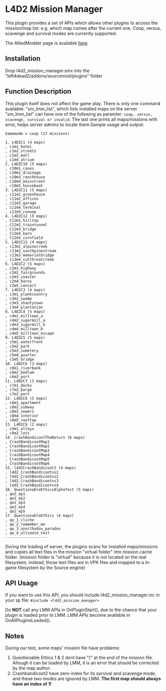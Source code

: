 # L4D2 Mission Manager

This plugin provides a set of APIs which allows other plugins to access the mission/map list: e.g. which map comes after the current one. Coop, versus, scavenge and survival modes are currently supported.

The AlliedModder page is available [here](http://forums.alliedmods.net/showthread.php?t=308725).

## Installation
Drop l4d2_mission_manager.smx into the "left4dead2/addons/sourcemod/plugins" folder

## Function Description
This plugin itself does not affect the game play. There is only one command available: "sm_lmm_list", which lists installed maps on the server. "sm_lmm_list" can have one of the following as paramter:
`coop, versus, scavenge, survival or invalid`. The last one prints all maps/missions with error, helps server admins to locate them.Sample usage and output:
```sm_lmm_list coop
Gamemode = coop (17 missions)

1. L4D2C1 (4 maps)
, c1m1_hotel
, c1m2_streets
, c1m3_mall
, c1m4_atrium
2. L4D2C10 (5 maps)
, c10m1_caves
, c10m2_drainage
, c10m3_ranchhouse
, c10m4_mainstreet
, c10m5_houseboat
3. L4D2C11 (5 maps)
, c11m1_greenhouse
, c11m2_offices
, c11m3_garage
, c11m4_terminal
, c11m5_runway
4. L4D2C12 (5 maps)
, C12m1_hilltop
, C12m2_traintunnel
, C12m3_bridge
, C12m4_barn
, C12m5_cornfield
5. L4D2C13 (4 maps)
, c13m1_alpinecreek
, c13m2_southpinestream
, c13m3_memorialbridge
, c13m4_cutthroatcreek
6. L4D2C2 (5 maps)
, c2m1_highway
, c2m2_fairgrounds
, c2m3_coaster
, c2m4_barns
, c2m5_concert
7. L4D2C3 (4 maps)
, c3m1_plankcountry
, c3m2_swamp
, c3m3_shantytown
, c3m4_plantation
8. L4D2C4 (5 maps)
, c4m1_milltown_a
, c4m2_sugarmill_a
, c4m3_sugarmill_b
, c4m4_milltown_b
, c4m5_milltown_escape
9. L4D2C5 (5 maps)
, c5m1_waterfront
, c5m2_park
, c5m3_cemetery
, c5m4_quarter
, c5m5_bridge
10. L4D2C6 (3 maps)
, c6m1_riverbank
, c6m2_bedlam
, c6m3_port
11. L4D2C7 (3 maps)
, c7m1_docks
, c7m2_barge
, c7m3_port
12. L4D2C8 (5 maps)
, c8m1_apartment
, c8m2_subway
, c8m3_sewers
, c8m4_interior
, c8m5_rooftop
13. L4D2C9 (2 maps)
, c9m1_alleys
, c9m2_lots
14. CrashBandicootTheReturn (6 maps)
, CrashBandicootMap1
, CrashBandicootMap2
, CrashBandicootMap3
, CrashBandicootMap4
, CrashBandicootMap5
, CrashBandicootMap6
15. l4d2CrashBandicoot2 (4 maps)
, l4d2_CrashBandicootvs1
, l4d2_CrashBandicootvs2
, l4d2_CrashBandicootvs3
, l4d2_CrashBandicootvs4
16. QuestionableEthicsAlphaTest (5 maps)
, qe2_ep1
, qe2_ep2
, qe2_ep3
, qe2_ep4
, qe2_ep5
17. QuestionableEthics (4 maps)
, qe_1_cliche
, qe_2_remember_me
, qe_3_unorthodox_paradox
, qe_4_ultimate_test
-------------------
```

During the loading of server, the plugins scans for installed maps/missions and copies all text files in the mission "virtual folder" into mission.cache folder. (mission folder is "virtual" because it is not located on the real filesystem, instead, those text files are in VPK files and mapped to a in-game filesystem by the Source engine)

## API Usage
If you want to use this API, you should include l4d2_mission_manager.inc in your sp file:
```#include <l4d2_mission_manager>```

Do __NOT__ call any LMM APIs in OnPluginStart(), due to the chance that your plugin is loaded prior to LMM.	LMM APIs become available in OnAllPluginsLoaded().

## Notes
During our test, some maps' mission file have problems:
1. Questionable Ethics 1 & 2 dont have "}" at the end of the mission file. Altough it can be loaded by LMM, it is an error that should be corrected by the map author.
1. Crashbandicoot2 have zero-index for its survival and scavenge mode, and these two modes are ignored by LMM. __The first map should always have an index of 1!__